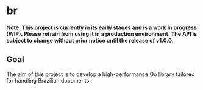 # br

**Note: This project is currently in its early stages and is a work in progress (WIP). Please refrain from using it in a production environment. The API is subject to change without prior notice until the release of v1.0.0.**

## Goal

The aim of this project is to develop a high-performance Go library tailored for handling Brazilian documents.
